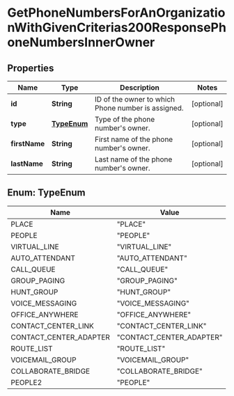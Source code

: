 

# GetPhoneNumbersForAnOrganizationWithGivenCriterias200ResponsePhoneNumbersInnerOwner


## Properties

| Name | Type | Description | Notes |
|------------ | ------------- | ------------- | -------------|
|**id** | **String** | ID of the owner to which Phone number is assigned. |  [optional] |
|**type** | [**TypeEnum**](#TypeEnum) | Type of the phone number&#39;s owner. |  [optional] |
|**firstName** | **String** | First name of the phone number&#39;s owner. |  [optional] |
|**lastName** | **String** | Last name of the phone number&#39;s owner. |  [optional] |



## Enum: TypeEnum

| Name | Value |
|---- | -----|
| PLACE | &quot;PLACE&quot; |
| PEOPLE | &quot;PEOPLE&quot; |
| VIRTUAL_LINE | &quot;VIRTUAL_LINE&quot; |
| AUTO_ATTENDANT | &quot;AUTO_ATTENDANT&quot; |
| CALL_QUEUE | &quot;CALL_QUEUE&quot; |
| GROUP_PAGING | &quot;GROUP_PAGING&quot; |
| HUNT_GROUP | &quot;HUNT_GROUP&quot; |
| VOICE_MESSAGING | &quot;VOICE_MESSAGING&quot; |
| OFFICE_ANYWHERE | &quot;OFFICE_ANYWHERE&quot; |
| CONTACT_CENTER_LINK | &quot;CONTACT_CENTER_LINK&quot; |
| CONTACT_CENTER_ADAPTER | &quot;CONTACT_CENTER_ADAPTER&quot; |
| ROUTE_LIST | &quot;ROUTE_LIST&quot; |
| VOICEMAIL_GROUP | &quot;VOICEMAIL_GROUP&quot; |
| COLLABORATE_BRIDGE | &quot;COLLABORATE_BRIDGE&quot; |
| PEOPLE2 | &quot;PEOPLE&quot; |



